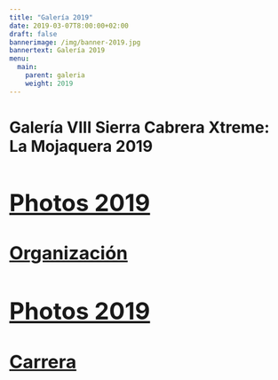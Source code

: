 ```yaml
---
title: "Galería 2019"
date: 2019-03-07T8:00:00+02:00
draft: false
bannerimage: /img/banner-2019.jpg
bannertext: Galería 2019
menu:
  main:
    parent: galeria
    weight: 2019
---
```


<h1 class="mb-5">Galería VIII Sierra Cabrera Xtreme: La Mojaquera 2019<h1>

<div class="card-deck galery">
    <a href="https://photos.app.goo.gl/7W8cSU4YaVjzcqpx7" class="card text-white text-center bg-danger galery-card">
        <div class="card-body">
            <h2 class="card-title h6">Photos 2019</h5>
            <h3 class="card-title h4">Organización</h5>
        </div>
    </a>
    <a href="https://photos.app.goo.gl/sf6hKiD2BGV2eaYc9" class="card text-white text-center bg-danger galery-card">
        <div class="card-body">
            <h2 class="card-title h6">Photos 2019</h5>
            <h3 class="card-title h4">Carrera</h5>
        </div>
    </a>
</div>
